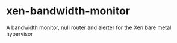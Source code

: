 xen-bandwidth-monitor
=====================

A bandwidth monitor, null router and alerter for the Xen bare metal hypervisor

